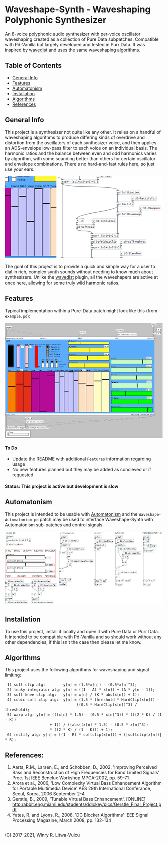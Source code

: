 # Waveshape-Synth - Waveshaping Polyphonic Synthesizer #
An 8-voice polyphonic audio synthesizer with per-voice oscillator waveshaping created as a collection of Pure Data subpatches. Compatible with Pd-Vanilla but largely developed and tested in Purr Data. It was inspired by [wavedist](https://github.com/vulcu/wavedist) and uses the same waveshaping algorithms.

## Table of Contents ##
* [General Info](#general-info)
* [Features](#features)
* [Automatonism](#automatonism)
* [Installation](#installation)
* [Algorithms](#algorithms)
* [References](#references)

## General Info
This project is a synthesizer not quite like any other. It relies on a handful of waveshaping algorithms to produce differing kinds of overdrive and distortion from the oscillators of each synthesizer voice, and then applies an ADS-envelope low-pass filter to each voice on an individual basis. The harmonic ratios and the balance between even and odd harmonics varies by algorithm, with some sounding better than others for certain oscillator and envelope combinations. There's no hard-and-fast rules here, so just use your ears.

![Waveshape UI Controls next to PD Code](./images/ws-controls-waveshape.png)

The goal of this project is to provide a quick and simple way for a user to dial in rich, complex synth sounds without needing to know much about synthesizers. Unlike the [wavedist](https://github.com/vulcu/wavedist) plugin, all the waveshapers are active at once here, allowing for some truly wild harmonic ratios.

## Features ##
Typical implementation within a Pure-Data patch might look like this (from `example.pd`):

![Typical Implementation Selector](./images/ws-example-main.png)

#### To Do ####
* Update the README with additional `Features` information regarding usage
* No new features planned but they may be added as concieved or if requested

#### Status: This project is active but development is slow ####

## Automatonism ##
This project is intended to be usable with [Automatonism](https://www.automatonism.com/the-software) and the `Waveshape-Automatonism.pd` patch may be used to interface Waveshape-Synth with Automatonism sub-patches and control signals.

![Automatonism Interface Patch](./images/ws-automatonism-main.png)

## Installation ##
To use this project, install it locally and open it with Pure Data or Purr Data. It intended to be compatible with Pd-Vanilla and so should work without any other dependencies, if this isn't the case then please let me know.

## Algorithms ##
This project uses the following algorithms for waveshaping and signal limiting:
```
 1) soft clip alg:        y[n] = (1.5*x[n]) - (0.5*x[n]^3);
 2) leaky integrator alg: y[n] = ((1 - A) * x[n]) + (A * y[n - 1]);
 3) soft knee clip alg:   y[n] = x[n] / (K * abs(x[n]) + 1);
 4) cubic soft clip alg:  y[n] = (1.5 * threshold * HardClip(x[n])) -
                                ((0.5 * HardClip(x[n])^3) / threshold);
 5) warp alg: y[n] = (((x[n] * 1.5) - (0.5 * x[n]^3)) * (((2 * K) / (1 - K))
                    + 1)) / ((abs((x[n] * 1.5) - (0.5 * x[n]^3)) 
                    * ((2 * K) / (1 - K))) + 1);
 6) rectify alg: y[n] = ((1 - R) * softclip(x[n])) + (|softclip(x[n])| * R);
```

## References: ##
1)  Aarts, R.M., Larsen, E., and Schobben, D., 2002, 'Improving Perceived Bass and Reconstruction of High Frequencies for Band Limited Signals' Proc. 1st IEEE Benelux Workshop MPCA-2002, pp. 59-71
 2) Arora et al., 2006, 'Low Complexity Virtual Bass Enhancement Algorithm for Portable Multimedia Device' AES 29th International Conferance, Seoul, Korea, 2006 September 2-4
 3) Gerstle, B., 2009, 'Tunable Virtual Bass Enhancement', [ONLINE] <http:rabbit.eng.miami.edu/students/ddickey/pics/Gerstle_Final_Project.pdf>
 4) Yates, R. and Lyons, R., 2008, 'DC Blocker Algorithms' IEEE Signal Processing Magazine, March 2008, pp. 132-134

## ##
(C) 2017-2021, Winry R. Litwa-Vulcu
